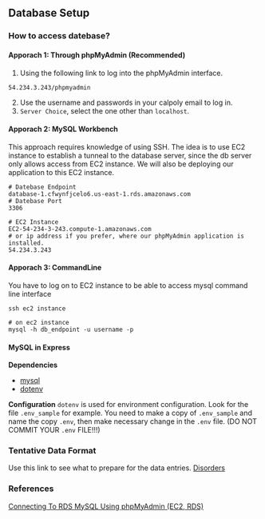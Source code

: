 ## Database Setup

### How to access datebase?

#### Apporach 1: Through phpMyAdmin (Recommended)

1. Using the following link to log into the phpMyAdmin interface.

```
54.234.3.243/phpmyadmin
```

2. Use the username and passwords in your calpoly email to log in.
3. `Server Choice`, select the one other than `localhost`.

#### Apporach 2: MySQL Workbench

This approach requires knowledge of using SSH. The idea is to use EC2 instance to establish a tunneal to the database server, since the db server only allows access from EC2 instance. We will also be deploying our application to this EC2 instance.

```
# Datebase Endpoint
database-1.cfwynfjcelo6.us-east-1.rds.amazonaws.com
# Datebase Port
3306

# EC2 Instance
EC2-54-234-3-243.compute-1.amazonaws.com
# or ip address if you prefer, where our phpMyAdmin application is installed.
54.234.3.243
```

#### Apporach 3: CommandLine

You have to log on to EC2 instance to be able to access mysql command line interface

```
ssh ec2 instance

# on ec2 instance
mysql -h db_endpoint -u username -p
```

#### MySQL in Express

**Dependencies**

- [mysql](https://www.npmjs.com/package/mysql)
- [dotenv](https://www.npmjs.com/package/mysql)

**Configuration**
`dotenv` is used for environment configuration. Look for the file `.env_sample` for example. You need to make a copy of `.env_sample` and name the copy `.env`, then make necessary change in the `.env` file. (DO NOT COMMIT YOUR `.env` FILE!!!)

### Tentative Data Format

Use this link to see what to prepare for the data entries. [Disorders](https://docs.google.com/spreadsheets/d/1muYR-7ORx3vh3DgpiPlZzDNwvdzKJ9aF_BFvDGwp5M0/edit#gid=0)

### References

[Connecting To RDS MySQL Using phpMyAdmin (EC2, RDS)](https://www.youtube.com/watch?v=Bz-4wTGD2_Q)
